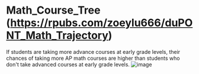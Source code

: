 # Math_Course_Tree (https://rpubs.com/zoeylu666/duPONT_Math_Trajectory)
If students are taking more advance courses at early grade levels, their chances of taking more AP math courses are higher than students who don't take advanced courses at early grade levels.
![image](https://user-images.githubusercontent.com/71402093/152871322-ee40a92e-d002-4f9e-b037-5bd23780c4cb.png)


